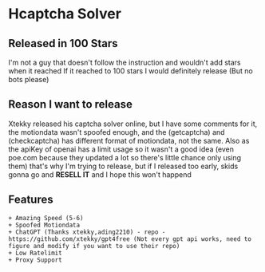 # Hcaptcha Solver
## Released in 100 Stars 
I'm not a guy that doesn't follow the instruction and wouldn't add stars when it reached
If it reached to 100 stars I would definitely release (But no bots please)
## Reason I want to release
Xtekky released his captcha solver online, but I have some comments for it, the motiondata wasn't spoofed enough, and the (getcaptcha) and (checkcaptcha) has different format of motiondata, not the same. Also as the apiKey of openai has a limit usage so it wasn't a good idea (even poe.com because they updated a lot so there's little chance only using them) that's why I'm trying to release, but if I released too early, skids gonna go and **RESELL IT** and I hope this won't happend
## Features
```
+ Amazing Speed (5-6)
+ Spoofed Motiondata
+ ChatGPT (Thanks xtekky,ading2210) - repo - https://github.com/xtekky/gpt4free (Not every gpt api works, need to figure and modify if you want to use their repo)
+ Low Ratelimit
+ Proxy Support
```
